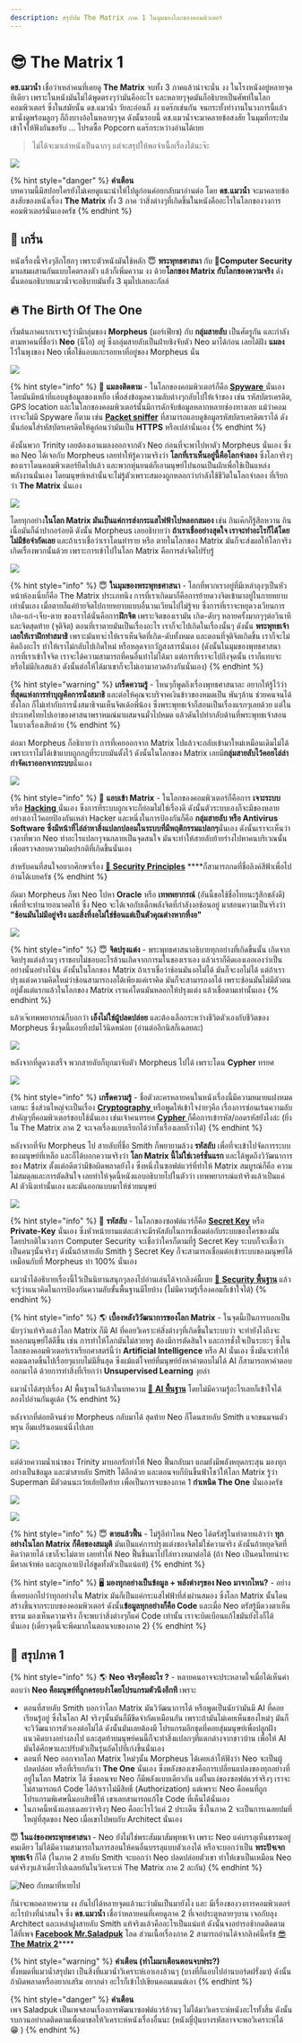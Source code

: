 ```yaml
---
description: สรุปปม The Matrix ภาค 1 ในมุมของโลกของคอมพิวเตอร์
---
```


# 😎 The Matrix 1

**ดช.แมวน้ำ** เชื่อว่าเหล่าคนที่เคยดู **The Matrix** จบทั้ง 3 ภาคแล้วน่าจะนั่น งง ในโรงหนังอยู่หลายจุดทีเดียว เพราะในหนังมันไม่ได้พูดตรงๆว่ามันคืออะไร และหลายๆจุดมันก็อธิบายเป็นศัพท์ในโลกคอมพิวเตอร์ ซึ่งในสมัยนั้น ดช.แมวน้ำ วัยละอ่อนก็ งง แดร๊กเช่นกัน จนกระทั้งทำงานในวงการนี้แล้วมานั่งดูพร้อมลูกๆ ก็ถึงบางอ้อในหลายๆจุด ดังนั้นรอบนี้ ดช.แมวน้ำจะมาคลายข้อสงสัย ในมุมที่กระป๋มเข้าใจให้ฟังกันขอรับ ... โปรดซื้อ Popcorn แดร๊กระหว่างอ่านได้เบย

> ไม่ได้จะมาเล่าหนังเป็นฉากๆ แต่จะสรุปให้พอจำเนื้อเรื่องได้นะจ๊ะ

![](../../.gitbook/assets/image%20%281050%29.png)

{% hint style="danger" %}
**คำเตือน**  
บทความนี้มีสปอยใครยังไม่เคยดูแนะนำให้ไปดูก่อนค่อยกลับมาอ่านต่อ โดย **ดช.แมวน้ำ** จะมาคลายข้อสงสัยของหนังเรื่อง **The Matrix** ทั้ง 3 ภาค ว่าสิ่งต่างๆที่เกิดขึ้นในหนังคืออะไรในโลกของวงการคอมพิวเตอร์นั่นเองครัช
{% endhint %}

## 🎉 เกริ่น

หนังเรื่องนี้จริงๆลึกโฮกๆ เพราะตัวหนังมันใช้หลัก 😇 **พระพุทธศาสนา** กับ 🔐**Computer Security** มาผสมผสานกันแบบโคตรลงตัว แล้วก็เพิ่มความ งง ด้วย**โลกของ Matrix กับโลกของความจริง** ดังนั้นตอนอธิบายแมวน้ำจะอธิบายมันทั้ง 3 มุมไปเลยละกัลล์

## 🔥 The Birth Of The One

เริ่มต้นภาคแรกเราจะรู้ว่ามีกลุ่มของ **Morpheus** \(มอร์เฟียซ\) กับ **กลุ่มสายลับ** เป็นศัตรูกัน และกำลังตามหาคนที่ชื่อว่า **Neo** \(นีโอ\) อยู่ ซึ่งกลุ่มสายลับเป็นฝ่ายชิงจับตัว Neo มาได้ก่อน เลยได้ฝัง **แมลง** ไว้ในพุงของ Neo เพื่อใช้แอบแกะรอยหาที่อยู่ของ Morpheus นั่น

![](../../.gitbook/assets/image%20%281048%29.png)

{% hint style="info" %}
🔐 **แมลงติดตาม** - ในโลกของคอมพิวเตอร์ก็คือ [**Spyware** ](https://en.wikipedia.org/wiki/Spyware)นั่นเอง โดยมันมีหน้าที่แอบดูข้อมูลของเหยื่อ เพื่อส่งข้อมูลความลับต่างๆกลับไปให้เจ้าของ เช่น รหัสบัตรเครดิต, GPS location และในโลกของคอมพิวเตอร์นั้นมีการดักจับข้อมูลหลากหลายช่องทางเลย แม้ว่าคอมเราจะไม่มี Spyware ก็ตาม เช่น [**Packet sniffer**](https://en.wikipedia.org/wiki/Sniffing_attack) ที่สามารถแอบดูข้อมูลรหัสบัตรเครดิตเราได้ ดังนั้นก่อนใส่รหัสบัตรเครดิตให้ดูก่อนว่ามันเป็น **HTTPS** หรือเปล่านั่นเอง
{% endhint %}

ดังนั้นพวก Trinity เลยต้องเอาแมลงออกจากตัว Neo ก่อนที่จะพาไปหาตัว Morpheus นั่นเอง ซึ่งพอ Neo ได้เจอกับ Morpheus เลยทำให้รู้ความจริงว่า **โลกที่เราเห็นอยู่นี้คือโลกจำลอง** ซึ่งโลกจริงๆของเราโดนคอมพิวเตอร์ยึดไปแล้ว และพวกหุ่นยนต์ก็เอามนุษย์ไปนอนเป็นผักเพื่อใช้เป็นแหล่งพลังงานนั่นเอง โดยมนุษย์เหล่านั้นจะไม่รู้ตัวเพราะสมองถูกหลอกว่ากำลังใช้ชีวิตในโลกจำลอง ที่เรียกว่า **The Matrix** นั่นเอง

![](../../.gitbook/assets/image%20%281057%29.png)

โดยทุกอย่าง**ในโลก Matrix มันเป็นแค่การส่งกระแสไฟฟ้าไปหลอกสมอง** เช่น กินเค๊กก็รู้สึกหวาน กินเนื้อมันก็ฉ่ำปากอร่อยดี ดังนั้น Morpheus เลยอธิบายว่า **ถ้าเราเชื่ออย่างสุดใจ เราจะทำอะไรก็ได้โดยไม่มีข้อจำกัดเลย** และถ้าเราเชื่อว่าเราโดนทำราย หรือ ตายในโลกของ Matrix มันก็จะส่งผลให้โลกจริงเกิดเรื่องพวกนั้นด้วย เพราะการเข้าไปในโลก Matrix คือการส่งจิตไปรับรู้

![](../../.gitbook/assets/image%20%281049%29.png)

{% hint style="info" %}
😇 **ในมุมของพระพุทธศาสนา** - โลกที่พวกเราอยู่ที่มีเหล่าลุงๆเป็นหัวหน้าห้องเนี่ยก็คือ The Matrix ประเภทนึง การที่เราเกิดมาก็คือการย้ายดวงจิตเข้ามาอยู่ในกายหยาบเท่านั้นเอง เมื่อตายก็แค่ย้ายจิตไปกายหยาบแบบอื่นวนเวียนไปไม่รู้จบ ซึ่งการที่เราจะหยุดวงเวียนการ เกิด-แก่-เจ็บ-ตาย ของเราได้นั่นคือการ**ฝึกจิต** เพราะจิตของเรามัน เกิด-ดับๆ หลายครั้งมากๆๆต่อวินาที และจิตสุดท้าย \(จุติจิต\) ตอนที่เราตายมันเป็นเรื่องอะไร เราก็จะไปเกิดในเรื่องนั้นๆ ดังนั้น **พระพุทธเจ้าเลยให้เราฝึกทำสมาธิ** เพราะมันทจะำให้เราเห็นจิตที่เกิด-ดับทั้งหมด และตอนที่จุติจิตเกิดขึ้น เราก็จะไม่คิดถึงอะไร ทำให้เราไม่กลับไปเกิดใหม่ หรือหลุดจากวัฏสงสารนั่นเอง \(ดังนั้นในมุมของพุทธศาสนา การที่เราเข้าใจจิต เราจะได้ความสามารถที่คนอื่นทำไม่ได้มา แต่การที่เราจะไปถึงจุดนั้น เราก็แทบจะหรือไม่มีกิเลสแล้ว ดังนั้นต่อให้ได้มาเขาก็จะไม่เอามาอวดอ้างกันนั่นเอง\)
{% endhint %}

{% hint style="warning" %}
**เกร็ดความรู้** - ไหนๆก็พูดถึงเรื่องพุทธศาสนาละ อยากให้รู้ไว้ว่า **ที่สุดแห่งการทำบุญคือการนั่งสมาธิ** และต่อให้คุณจะบริจาคเงินข้าวของหมดเป็น พันๆล้าน ช่วยคนจนได้ทั้งโลก ก็ไม่เท่ากับการนั่งสมาธิจนเห็นจิตเด้อพี่น้อง ซึ่งพระพุทธเจ้าก็สอนเป็นเรื่องแรกๆเลยด้วย แต่ในประเทศไทยไปเอาของศาสนาพราหมณ์มาผสมจนมั่วไปหมด แล้วดันไปทำกลับด้านที่พระพุทธเจ้าสอนในบางเรื่องเสียด้วย
{% endhint %}

ต่อมา Morpheus ก็อธิบายว่า การที่เคยออกจาก Matrix ไปแล้วจะกลับเข้ามาใหม่เหมือนเดิมไม่ได้ เพราะเราไม่ได้เข้าแบบถูกกฎที่ระบบมันตั้งไว้ ดังนั้นในโลกของ Matrix เลยมี**กลุ่มสายลับไว้คอยไล่ล่ากำจัดเราออกจากระบบ**นั่นเอง

![](../../.gitbook/assets/image%20%281059%29.png)

{% hint style="info" %}
🔐 **แอบเข้า Matrix**  - ในโลกของคอมพิวเตอร์ก็คือการ **เจาะระบบ** หรือ [**Hacking** ](https://en.wikipedia.org/wiki/Security_hacker)นั่นเอง ซึ่งการที่ระบบถูกเจาะก็ย่อมไม่ใช่เรื่องดี ดังนั้นตัวระบบเองก็จะมีของหลายอย่างเอาไว้คอยป้องกันเหล่า Hacker และหนึ่งในการป้องกันก็คือ **กลุ่มสายลับ หรือ Antivirus Software ซึ่งมีหน้าที่ไล่ล่าหาสิ่งแปลกปลอมในระบบที่มีพฤติกรรมแปลกๆ**นั่นเอง ดังนั้นเราจะเห็นว่า เวลาที่พวก Neo ทำอะไรแปลกๆจนกลายเป็นจุดสนใจ มันจะทำให้สายลับย้ายร่างไปหาคนบริเวณนั้น เพื่อตรวจสอบความผิดปรกติที่เกิดขึ้นนั่นเอง  
  
สำหรับคนที่สนใจอยากศึกษาเรื่อง [👶 **Security Principles**](https://www.saladpuk.com/basic/security101/security-principles) ****ก็สามารถกดที่ชื่อลิงค์สีฟ้าเพื่อไปอ่านได้เบยครัช
{% endhint %}

ถัดมา Morpheus ก็พา Neo ไปหา **Oracle** หรือ **เทพพยากรณ์** \(อันนี้ขอใช้ชื่อไทยนะรู้สึกขลังดี\) เพื่อที่จะทำนายอนาคตให้ ซึ่ง Neo จะได้เจอกับเด็กพลังจิตที่กำลังงอช้อนอยู่ มาสอนความเป็นจริงว่า **"ช้อนมันไม่มีอยู่จริง และสิ่งที่งอไม่ใช่ช้อนแต่เป็นตัวคุณต่างหากที่งอ"**

![](../../.gitbook/assets/image%20%281056%29.png)

{% hint style="info" %}
😇 **จิตปรุงแต่ง** - พระพุทธศาสนาอธิบายทุกอย่างที่เกิดขึ้นนั้น เกิดจากจิตปรุงแต่งล้วนๆ เราชอบไม่ชอบอะไรล้วนเกิดจากการมโนของเราเอง แล้วเราก็คิดเองเออเองว่าเป็นอย่างนั้นอย่างโน้น ดังนั้นในโลกของ Matrix ถ้าเราเชื่อว่าช้อนมันงอไม่ได้ มันก็จะงอไม่ได้ แต่ถ้าเราปรุงแต่งความคิดใหม่ว่าช้อนสามารถงอได้เพียงแค่เราคิด มันก็จะสามารถงอได้ เพราะช้อนมันไม่มีตัวตนอยู่ตั้งแต่แรกแล้วในโลกของ Matrix เราแค่โดนมันหลอกให้ปรุงแต่ง แล้วเชื่อตามเท่านั้นเอง
{% endhint %}

แล้วเจ๊เทพพยากรณ์ก็บอกว่า **เอ็งไม่ใช่ผู้ปลดปล่อย** และต้องเลือกระหว่างชีวิตตัวเองกับชีวิตของ Morpheus ซึ่งจุดนี้แอบทิ้งปมไว้นิดหน่อย \(อ่านต่ออีกนิสก็เฉลยละ\)

![](../../.gitbook/assets/image%20%281052%29.png)

หลังจากที่ดูดวงเสร็จ พวกสายลับก็บุกมาจับตัว Morpheus ไปได้ เพราะโดน **Cypher** ทรยศ

![](../../.gitbook/assets/image%20%281060%29.png)

{% hint style="info" %}
**เกร็ดความรู้**  - ชื่อตัวละครหลายคนในหนังเรื่องนี้มีความหมายแฝงหมดเลยนะ ซึ่งส่วนใหญ่จะเป็นเรื่อง [**Cryptography** ](https://en.wikipedia.org/wiki/Cryptography)หรือพูดให้เข้าใจง่ายๆคือ เรื่องการซ่อนเร้นความลับสำคัญๆที่คอมพิวเตอร์ชอบใช้นั่นเอง เช่นเจ้าคนทรยศ [**Cypher** ](https://en.wikipedia.org/wiki/Cipher)ก็คือการเข้ารหัส/ถอดรหัสยังไงล่ะ \(ยิ่งใน The Matrix ภาค 2 จะเจอเรื่องแบบเรียกได้ว่าทั้งเรื่องเลยก็ว่าได้\)
{% endhint %}

หลังจากที่จับ Morpheus ไป สายลับที่ชื่อ Smith ก็พยายามล้วง **รหัสลับ** เพื่อที่จะเข้าไปจัดการระบบของมนุษย์ที่เหลือ และก็ได้บอกความจริงว่า **โลก Matrix นี้ไม่ใช่เวอร์ชั่นแรก** และได้พูดถึงวิวัฒนาการของ Matrix ตั้งแต่อดีตว่ามีข้อผิดพลาดยังไง ซึ่งหนึ่งในซอฟต์แวร์ที่ทำให้ Matrix สมบูรณ์ก็คือ ความไม่สมดุลและการตัดสินใจ เลยทำให้จุดนี้หนังแอบอธิบายไปในตัวว่า เทพพยากรณ์แท้จริงแล้วเป็นแค่ AI ตัวนึงเท่านั้นเอง และมันออกแบบมาให้ช่วยมนุษย์

![](../../.gitbook/assets/image%20%281054%29.png)

{% hint style="info" %}
🔐 **รหัสลับ** - ในโลกของซอฟต์แวร์ก็คือ [**Secret Key**](https://www.saladpuk.com/basic/security101#undefined-4) หรือ **Private-Key** นั่นเอง ซึ่งหัวหน้ายานแต่ละลำจะมีรหัสลับในการเชื่อมต่อกับระบบของใครของมัน โดยปรกติในวงการ Computer Security จะเชื่อว่าใครก็ตามที่รู้ Secret Key ระบบก็จะเชื่อว่าเป็นคนๆนั้นจริงๆ ดังนั้นถ้าสายลับ Smith รู้ Secret Key ก็จะสามารถเชื่อมต่อเข้าระบบของมนุษย์ได้เหมือนกับที่ Morpheus ทำ 100% นั่นเอง

แมวน้ำได้อธิบายเรื่องนี้ไว้เป็นนิทานสนุกๆลองไปอ่านเล่นได้จากลิงค์นี้เบย [👦 **Security พื้นฐาน**](https://www.saladpuk.com/basic/security101) แล้วจะรู้ว่าแนวคิดในการป้องกันความลับขั้นพื้นฐานมีไยบ้าง \(ไม่มีความรู้เรื่องคอมก็เข้าใจได้\)
{% endhint %}

{% hint style="info" %}
🌎 **เบื้องหลังวิวัฒนาการของโลก Matrix** -  ในจุดนี้เป็นการบอกเป็นนัยๆว่าแท้จริงแล้วโลก Matrix ก็มี AI ที่คอยวิเคราะห์สิ่งต่างๆที่เกิดขึ้นในระบบว่า จะทำยังไงถึงจะหลอกมนุษย์ได้ดีขึ้น เช่น การทำให้โลกมันไม่สวยหรู ต้องมีการตัดสินใจ และการชั่งใจเป็นระยะๆ ซึ่งในโลกของคอมพิวเตอร์เราเรียกศาสตร์นี้ว่า **Artificial Intelligence** หรือ AI นั่นเอง ซึ่งมันจะทำให้คอมฉลาดขึ้นไปเรื่อยๆแบบไม่มีสิ้นสุด ซึ่งแม้แต่โจทย์ที่มนุษย์ยังหาคำตอบไม่ได้ AI ก็สามารถหาคำตอบออกมาได้ ด้วยการทำสิ่งที่เรียกว่า **Unsupervised Learning** งุยล่า  
  
แมวน้ำได้สรุปเรื่อง AI พื้นฐานไว้แล้วในบทความ [👶 **AI พื้นฐาน**](https://www.saladpuk.com/basic/ai) โดยไม่มีความรู้อะไรเลยก็เข้าใจได้ ลองไปอ่านกันดูเด้อ
{% endhint %}

หลังจากที่ต่อยตีจนช่วย Morpheus กลับมาได้ สุดท้าย Neo ก็โดนสายลับ Smith แจกขนมจนตัวพรุน อิ่มแปร้นอนแน่นิ่งไปเลย

![](../../.gitbook/assets/image%20%281055%29.png)

แต่ด้วยความน้ำเน่าของ Trinity มาบอกรักทำให้ Neo ฟื้นกลับมา แถมยังมีพลังหยุดกระสุน มองทุกอย่างเป็นข้อมูล และฆ่าสายลับ Smith ได้อีกด้วย และตอนจบก็บินขึ้นฟ้าโชว์ให้โลก Matrix รู้ว่า Superman มีตัวตนนะเว้ยเฮ้ยปิดท้าย เพื่อเป็นการจบของภาค 1 **กำเหนิด The One** นั่นเองครัช

![](../../.gitbook/assets/image%20%281058%29.png)

![](../../.gitbook/assets/image%20%281053%29.png)

{% hint style="info" %}
😇 **ตายแล้วฟื้น** - ไม่รู้อีท่าไหน Neo ได้ตรัสรู้ในท่าตายแล้วว่า **ทุกอย่างในโลก Matrix ก็คือของสมมุติ** มันเป็นแค่การปรุงแต่งของจิตไม่ใช่ความจริง ดังนั้นถ้าหยุดจิตที่คิดว่าตายได้ เขาก็จะไม่ตาย เลยทำให้ Neo ฟื้นขึ้นมาไปไล่ทวงหมาต่อได้ \(ถ้า Neo เป็นคนไทยน่าจะมีศาลเจ้าพ่อ และถูกเอาแป้งไล่ขูดทั้งตัวเป็นแน่แท้\)
{% endhint %}

{% hint style="info" %}
🖥️ **มองทุกอย่างเป็นข้อมูล + พลังต่างๆของ Neo มาจากไหน?** - อย่างที่เคยบอกไปว่าทุกอย่างใน Matrix มันก็เป็นแค่กระแสไฟฟ้าที่ส่งผ่านสมอง ซึ่งโลก Matrix นั้นโดนสร้างขึ้นจากระบบของคอมพิวเตอร์ ดังนั้น**ข้อมูลทุกอย่างก็คือ Code** และเมื่อ Neo ตรัสรู้มีดวงตาเห็นธรรม มองเห็นความจริง ก็จะพบว่าสิ่งต่างๆก็แค่ Code เท่านั้น เราจะบิดเบือนแก้ไขมันยังไงก็ได้นั่นเอง \(เดี๋ยวจุดนี้จะพีคมากในตอนจบของภาค 2\)
{% endhint %}

## 💖 สรุปภาค 1

{% hint style="info" %}
🌎 **Neo จริงๆคืออะไร ?** - หลายคนอาจจะประหลาดใจเมื่อได้เห็นคำตอบว่า **Neo คือมนุษย์ที่ถูกครอบงำโดยโปรแกรมตัวนึงอีกที** เพราะ

* ตอนที่สายลับ Smith บอกว่าโลก Matrix มันวิวัฒนาการได้ หรือพูดเป็นนัยว่ามันมี AI ที่คอยเรียนรู้อยู่ ซึ่งในโลก AI จริงๆนั้นมันก็มีขีดจำกัดเหมือนกัน เพราะถ้ามันไม่เคยเห็นของใหม่ๆ มันก็จะวิวัฒนาการตัวเองต่อไม่ได้ ดังนั้นมันเลยต้องมี โปรแกรมอีกชุดที่คอยสุ่มมนุษย์เพื่อปลูกฝังแนวคิดบางอย่างลงไป และสุดท้ายมนุษย์คนนี้ก็จะทำสิ่งแปลกๆที่แตกต่างจากชาวบ้าน เพื่อให้ AI มันได้ศึกษาและปรับตัวเป็นรุ่นถัดไปที่เก่งขึ้นนั่นเอง
* ตอนที่ Neo ออกจากโลก Matrix ใหม่ๆนั้น Morpheus ได้เคยเล่าให้ฟังว่า Neo จะเป็นผู้ปลดปล่อย หรือที่เรียกกันว่า **The One** นั่นเอง ซึ่งพลังของเขาคือการเปลี่ยนแปลงของทุกอย่างที่อยู่ในโลก Matrix ได้ ซึ่งตอนจบ Neo ก็มีพลังแบบเดียวกัน แต่ในแง่ของซอฟต์แวร์จริงๆ เราจะไม่สามารถแก้ Code ได้ถ้าเราไม่มีสิทธิ์ \(Authorization\) แต่เพราะ Neo คือคนที่ถูกโปรแกรมพิเศษนี้มอบสิทธิ์ให้ เขาเลยสามารถแก้ไข Code ที่เห็นได้นั่นเอง
* ในภาคนี้หนังแอบเฉลยว่าจริงๆ Neo คืออะไรไว้แค่ 2 ประเด็น ซึ่งในภาค 2 จะเป็นการเฉลยปมที่ใหญ่ที่สุดของ Neo เมื่อเขาไปพบกับ Architect นั่นเอง

😇 **ในแง่ของพระพุทธศาสนา** - Neo ยังไม่ใช่พระสัมมาสัมพุทธเจ้า เพราะ Neo แค่บรรลุเห็นธรรมอยู่คนเดียว ไม่ได้มีความสามารถในการสอนให้คนอื่นบรรลุแบบตัวเองได้ หรือจะบอกว่าเป็น **พระปัจเจกพุทธเจ้า** ก็ได้ \(ในภาค 2 สายลับ Smith จะบอกว่า Neo ปลดปล่อยตัวเขา ทำให้เขาเป็นเหมือน Neo แต่จริงๆแล้วเดี๋ยวไปเฉลยกันในวิเคราะห์ The Matrix ภาค 2 ละกัน\)
{% endhint %}

![Neo &#xE01;&#xE31;&#xE1A;&#xE2B;&#xE21;&#xE32;&#xE17;&#xE35;&#xE48;&#xE2B;&#xE32;&#xE22;&#xE44;&#xE1B;](../../.gitbook/assets/image%20%281051%29.png)

ก็น่าจะพอคลายความ งง กันไปได้หลายจุดแล้วนะว่ามันเป็นมายังไง และ มีเรื่องของวงการคอมพิวเตอร์อะไรบ้างที่น่าสนใจ ซึ่ง **ดช.แมวน้ำ** เชื่อว่าหลายคนที่เคยดูภาค 2 ที่เจอประตูหลายๆบาน เจอกับลุง Architect และเหล่าฝูงสายลับ Smith แท้จริงแล้วคืออะไรเป็นแน่แท้ ดังนั้นจงอย่ารอช้ากดติดตามได้ที่เพจ [**Facebook Mr.Saladpuk**](https://www.facebook.com/mr.saladpuk/) โลด ส่วนเนื้อเรื่องภาค 2 สามารถอ่านได้จากลิงค์นี้ครัช [😎 **The Matrix 2**](https://www.saladpuk.com/basic/security101/the-matrix-2)\*\*\*\*

{% hint style="warning" %}
**คำเตือน \(ทำไมมาเตือนตอนจบฟระ?\)**  
ทั้งหมดที่แมวน้ำสรุปมา เป็นสิ่งที่แมวน้ำวิเคราะห์เอาเองล้วนๆ \(บางที่ก็แอบไปอ่านบอร์ดฝรั่งมา\) ดังนั้นถ้าผิดพลาดหรืออยากเสริม อยากด่า อะไรก็เข้าไปเขียนคอมเมนต์เอา
{% endhint %}

{% hint style="danger" %}
**คำเตือน**  
เพจ Saladpuk เป็นเพจสอนเรื่องการพัฒนาซอฟต์แวร์ล้วนๆ ไม่ได้มาวิเคราะห์หนังอะไรทั้งสิ้น ดังนั้นรบกวนอย่ากดติดตามเพื่อมาขอให้วิเคราะห์หนังเรื่องอื่นนะ \(หนังญี่ปุ่นบางรหัสอาจจะพอวิเคราะห์ได้ 😁 \)
{% endhint %}


